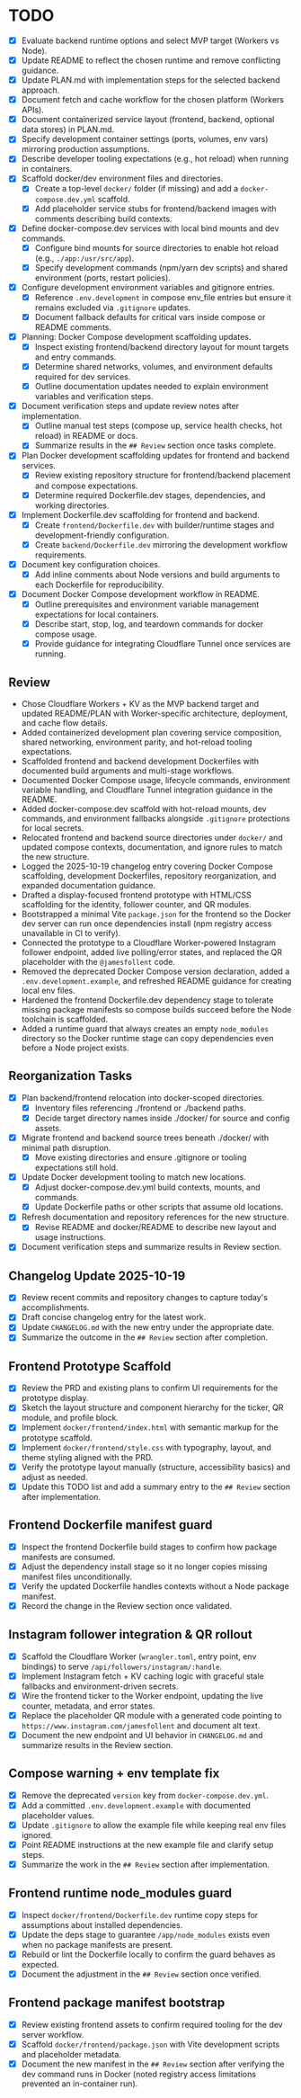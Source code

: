 # TODO

- [x] Evaluate backend runtime options and select MVP target (Workers vs Node).
- [x] Update README to reflect the chosen runtime and remove conflicting guidance.
- [x] Update PLAN.md with implementation steps for the selected backend approach.
- [x] Document fetch and cache workflow for the chosen platform (Workers APIs).
- [x] Document containerized service layout (frontend, backend, optional data stores) in PLAN.md.
- [x] Specify development container settings (ports, volumes, env vars) mirroring production assumptions.
- [x] Describe developer tooling expectations (e.g., hot reload) when running in containers.
- [x] Scaffold docker/dev environment files and directories.
  - [x] Create a top-level `docker/` folder (if missing) and add a `docker-compose.dev.yml` scaffold.
  - [x] Add placeholder service stubs for frontend/backend images with comments describing build contexts.
- [x] Define docker-compose.dev services with local bind mounts and dev commands.
  - [x] Configure bind mounts for source directories to enable hot reload (e.g., `./app:/usr/src/app`).
  - [x] Specify development commands (npm/yarn dev scripts) and shared environment (ports, restart policies).
- [x] Configure development environment variables and gitignore entries.
  - [x] Reference `.env.development` in compose env_file entries but ensure it remains excluded via `.gitignore` updates.
  - [x] Document fallback defaults for critical vars inside compose or README comments.
- [x] Planning: Docker Compose development scaffolding updates.
  - [x] Inspect existing frontend/backend directory layout for mount targets and entry commands.
  - [x] Determine shared networks, volumes, and environment defaults required for dev services.
  - [x] Outline documentation updates needed to explain environment variables and verification steps.
- [x] Document verification steps and update review notes after implementation.
  - [x] Outline manual test steps (compose up, service health checks, hot reload) in README or docs.
  - [x] Summarize results in the `## Review` section once tasks complete.
- [x] Plan Docker development scaffolding updates for frontend and backend services.
  - [x] Review existing repository structure for frontend/backend placement and compose expectations.
  - [x] Determine required Dockerfile.dev stages, dependencies, and working directories.
- [x] Implement Dockerfile.dev scaffolding for frontend and backend.
  - [x] Create `frontend/Dockerfile.dev` with builder/runtime stages and development-friendly configuration.
  - [x] Create `backend/Dockerfile.dev` mirroring the development workflow requirements.
- [x] Document key configuration choices.
  - [x] Add inline comments about Node versions and build arguments to each Dockerfile for reproducibility.
- [x] Document Docker Compose development workflow in README.
  - [x] Outline prerequisites and environment variable management expectations for local containers.
  - [x] Describe start, stop, log, and teardown commands for docker compose usage.
  - [x] Provide guidance for integrating Cloudflare Tunnel once services are running.

## Review
- Chose Cloudflare Workers + KV as the MVP backend target and updated README/PLAN with Worker-specific architecture, deployment, and cache flow details.
- Added containerized development plan covering service composition, shared networking, environment parity, and hot-reload tooling expectations.
- Scaffolded frontend and backend development Dockerfiles with documented build arguments and multi-stage workflows.
- Documented Docker Compose usage, lifecycle commands, environment variable handling, and Cloudflare Tunnel integration guidance in the README.
- Added docker-compose.dev scaffold with hot-reload mounts, dev commands, and environment fallbacks alongside `.gitignore` protections for local secrets.
- Relocated frontend and backend source directories under `docker/` and updated compose contexts, documentation, and ignore rules to match the new structure.
- Logged the 2025-10-19 changelog entry covering Docker Compose scaffolding, development Dockerfiles, repository reorganization, and expanded documentation guidance.
- Drafted a display-focused frontend prototype with HTML/CSS scaffolding for the identity, follower counter, and QR modules.
- Bootstrapped a minimal Vite `package.json` for the frontend so the Docker dev server can run once dependencies install (npm registry access unavailable in CI to verify).
- Connected the prototype to a Cloudflare Worker-powered Instagram follower endpoint, added live polling/error states, and replaced the QR placeholder with the `@jamesfollent` code.
- Removed the deprecated Docker Compose version declaration, added a `.env.development.example`, and refreshed README guidance for creating local env files.
- Hardened the frontend Dockerfile.dev dependency stage to tolerate missing package manifests so compose builds succeed before the Node toolchain is scaffolded.
- Added a runtime guard that always creates an empty `node_modules` directory so the Docker runtime stage can copy dependencies even before a Node project exists.


## Reorganization Tasks

- [x] Plan backend/frontend relocation into docker-scoped directories.
  - [x] Inventory files referencing ./frontend or ./backend paths.
  - [x] Decide target directory names inside ./docker/ for source and config assets.
- [x] Migrate frontend and backend source trees beneath ./docker/ with minimal path disruption.
  - [x] Move existing directories and ensure .gitignore or tooling expectations still hold.
- [x] Update Docker development tooling to match new locations.
  - [x] Adjust docker-compose.dev.yml build contexts, mounts, and commands.
  - [x] Update Dockerfile paths or other scripts that assume old locations.
- [x] Refresh documentation and repository references for the new structure.
  - [x] Revise README and docker/README to describe new layout and usage instructions.
- [x] Document verification steps and summarize results in Review section.

## Changelog Update 2025-10-19

- [x] Review recent commits and repository changes to capture today's accomplishments.
- [x] Draft concise changelog entry for the latest work.
- [x] Update `CHANGELOG.md` with the new entry under the appropriate date.
- [x] Summarize the outcome in the `## Review` section after completion.

## Frontend Prototype Scaffold

- [x] Review the PRD and existing plans to confirm UI requirements for the prototype display.
- [x] Sketch the layout structure and component hierarchy for the ticker, QR module, and profile block.
- [x] Implement `docker/frontend/index.html` with semantic markup for the prototype scaffold.
- [x] Implement `docker/frontend/style.css` with typography, layout, and theme styling aligned with the PRD.
- [x] Verify the prototype layout manually (structure, accessibility basics) and adjust as needed.
- [x] Update this TODO list and add a summary entry to the `## Review` section after implementation.

## Frontend Dockerfile manifest guard

- [x] Inspect the frontend Dockerfile build stages to confirm how package manifests are consumed.
- [x] Adjust the dependency install stage so it no longer copies missing manifest files unconditionally.
- [x] Verify the updated Dockerfile handles contexts without a Node package manifest.
- [x] Record the change in the Review section once validated.

## Instagram follower integration & QR rollout

- [x] Scaffold the Cloudflare Worker (`wrangler.toml`, entry point, env bindings) to serve `/api/followers/instagram/:handle`.
- [x] Implement Instagram fetch + KV caching logic with graceful stale fallbacks and environment-driven secrets.
- [x] Wire the frontend ticker to the Worker endpoint, updating the live counter, metadata, and error states.
- [x] Replace the placeholder QR module with a generated code pointing to `https://www.instagram.com/jamesfollent` and document alt text.
- [x] Document the new endpoint and UI behavior in `CHANGELOG.md` and summarize results in the Review section.

## Compose warning + env template fix

- [x] Remove the deprecated `version` key from `docker-compose.dev.yml`.
- [x] Add a committed `.env.development.example` with documented placeholder values.
- [x] Update `.gitignore` to allow the example file while keeping real env files ignored.
- [x] Point README instructions at the new example file and clarify setup steps.
- [x] Summarize the work in the `## Review` section after implementation.

## Frontend runtime node_modules guard

- [x] Inspect `docker/frontend/Dockerfile.dev` runtime copy steps for assumptions about installed dependencies.
- [x] Update the deps stage to guarantee `/app/node_modules` exists even when no package manifests are present.
- [x] Rebuild or lint the Dockerfile locally to confirm the guard behaves as expected.
- [x] Document the adjustment in the `## Review` section once verified.

## Frontend package manifest bootstrap

- [x] Review existing frontend assets to confirm required tooling for the dev server workflow.
- [x] Scaffold `docker/frontend/package.json` with Vite development scripts and placeholder metadata.
- [x] Document the new manifest in the `## Review` section after verifying the dev command runs in Docker (noted registry access limitations prevented an in-container run).

